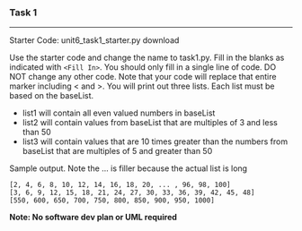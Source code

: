 ### Task 1
---
Starter Code: unit6_task1_starter.py download

Use the starter code and change the name to task1.py. Fill in the blanks as indicated with `<Fill In>`. You should only fill in a single line of code. DO NOT change any other code. Note that your code will replace that entire marker including < and >.  You will print out three lists. Each list must be based on the baseList.

* list1 will contain all even valued numbers in baseList
* list2 will contain values from baseList that are multiples of 3 and less than 50
* list3 will contain values that are 10 times greater than the numbers from baseList that are multiples of 5 and greater than 50

Sample output. Note the ... is filler because the actual list is long

    [2, 4, 6, 8, 10, 12, 14, 16, 18, 20, ... , 96, 98, 100]
    [3, 6, 9, 12, 15, 18, 21, 24, 27, 30, 33, 36, 39, 42, 45, 48]
    [550, 600, 650, 700, 750, 800, 850, 900, 950, 1000]

**Note: No software dev plan or UML required**
